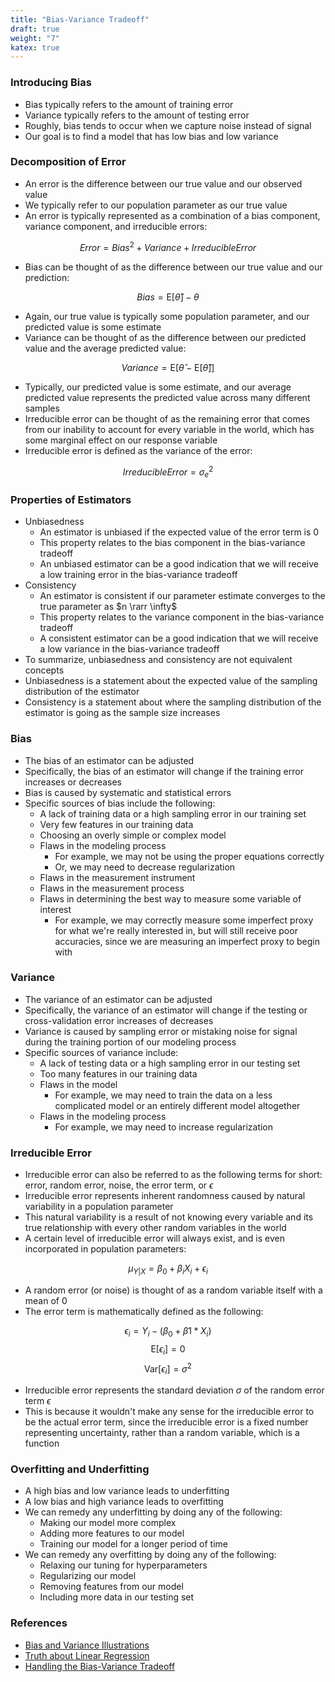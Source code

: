 ```yaml
---
title: "Bias-Variance Tradeoff"
draft: true
weight: "7"
katex: true
---
```


### Introducing Bias
- Bias typically refers to the amount of training error
- Variance typically refers to the amount of testing error
- Roughly, bias tends to occur when we capture noise instead of signal
- Our goal is to find a model that has low bias and low variance

### Decomposition of Error
- An error is the difference between our true value and our observed value
- We typically refer to our population parameter as our true value
- An error is typically represented as a combination of a bias component, variance component, and irreducible errors:

$$ Error = Bias^{2} + Variance + Irreducible Error $$

- Bias can be thought of as the difference between our true value and our prediction:

$$ Bias = \text{E}[\hat{\theta}] - \theta $$

- Again, our true value is typically some population parameter, and our predicted value is some estimate
- Variance can be thought of as the difference between our predicted value and the average predicted value:

$$ Variance = \text{E}[\hat{\theta} - \text{E}[\hat{\theta}]] $$

- Typically, our predicted value is some estimate, and our average predicted value represents the predicted value across many different samples
- Irreducible error can be thought of as the remaining error that comes from our inability to account for every variable in the world, which has some marginal effect on our response variable
- Irreducible error is defined as the variance of the error:

$$ Irreducible Error = \sigma_{e}^{2} $$

### Properties of Estimators
- Unbiasedness
	- An estimator is unbiased if the expected value of the error term is 0
	- This property relates to the bias component in the bias-variance tradeoff
	- An unbiased estimator can be a good indication that we will receive a low training error in the bias-variance tradeoff
- Consistency
	- An estimator is consistent if our parameter estimate converges to the true parameter as $n \rarr \infty$
	- This property relates to the variance component in the bias-variance tradeoff
	- A consistent estimator can be a good indication that we will receive a low variance in the bias-variance tradeoff
- To summarize, unbiasedness and consistency are not equivalent concepts
- Unbiasedness is a statement about the expected value of the sampling distribution of the estimator
- Consistency is a statement about where the sampling distribution of the estimator is going as the sample size increases

### Bias
- The bias of an estimator can be adjusted
- Specifically, the bias of an estimator will change if the training error increases or decreases
- Bias is caused by systematic and statistical errors
- Specific sources of bias include the following:
	- A lack of training data or a high sampling error in our training set
	- Very few features in our training data
	- Choosing an overly simple or complex model
	- Flaws in the modeling process
		- For example, we may not be using the proper equations correctly
		- Or, we may need to decrease regularization
	- Flaws in the measurement instrument
	- Flaws in the measurement process
	- Flaws in determining the best way to measure some variable of interest
		- For example, we may correctly measure some imperfect proxy for what we're really interested in, but will still receive poor accuracies, since we are measuring an imperfect proxy to begin with

### Variance
- The variance of an estimator can be adjusted
- Specifically, the variance of an estimator will change if the testing or cross-validation error increases of decreases
- Variance is caused by sampling error or mistaking noise for signal during the training portion of our modeling process
- Specific sources of variance include:
	- A lack of testing data or a high sampling error in our testing set
	- Too many features in our training data
	- Flaws in the model
		- For example, we may need to train the data on a less complicated model or an entirely different model altogether
	- Flaws in the modeling process
		- For example, we may need to increase regularization

### Irreducible Error
- Irreducible error can also be referred to as the following terms for short: error, random error, noise, the error term, or $\epsilon$
- Irreducible error represents inherent randomness caused by natural variability in a population parameter
- This natural variability is a result of not knowing every variable and its true relationship with every other random variables in the world
- A certain level of irreducible error will always exist, and is even incorporated in population parameters:

$$ \mu_{Y|X} = \beta_{0} + \beta_{i}X_{i} + \epsilon_{i} $$

- A random error (or noise) is thought of as a random variable itself with a mean of 0
- The error term is mathematically defined as the following:

$$ \epsilon_{i} = Y_{i} − (\beta_{0} + \beta{1}*X_{i}) $$
$$ \text{E}[\epsilon_{i}] = 0 $$
$$ \text{Var}[\epsilon_{i}] = \sigma^{2} $$

- Irreducible error represents the standard deviation $\sigma$ of the random error term $\epsilon$
- This is because it wouldn't make any sense for the irreducible error to be the actual error term, since the irreducible error is a fixed number representing uncertainty, rather than a random variable, which is a function

### Overfitting and Underfitting
- A high bias and low variance leads to underfitting
- A low bias and high variance leads to overfitting 
- We can remedy any underfitting by doing any of the following:
	- Making our model more complex
	- Adding more features to our model
	- Training our model for a longer period of time
- We can remedy any overfitting by doing any of the following:
	- Relaxing our tuning for hyperparameters
	- Regularizing our model
	- Removing features from our model
	- Including more data in our testing set

### References
- [Bias and Variance Illustrations](http://scott.fortmann-roe.com/docs/BiasVariance.html)
- [Truth about Linear Regression](http://www.stat.cmu.edu/~cshalizi/TALR/TALR.pdf)
- [Handling the Bias-Variance Tradeoff](https://www.learnopencv.com/bias-variance-tradeoff-in-machine-learning/)
